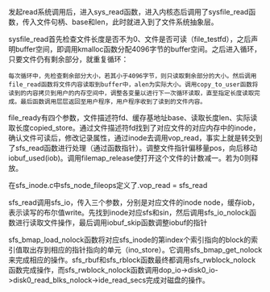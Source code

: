 发起read系统调用后，进入sys_read函数，进入内核态后调用了sysfile_read函数，传入文件句柄、base和len，此时就进入到了文件系统抽象层。

sysfile_read首先检查文件长度是否不为0、文件是否可读（file_testfd），之后声明buffer空间，即调用kmalloc函数分配4096字节的buffer空间。之后进入循环，只要文件仍有剩余部分，就重复循环：

    每次循环中，先检查剩余部分大小，若其小于4096字节，则只读取剩余部分的大小。然后调用file_read函数将文件内容读取到buffer中，alen为实际大小。调用copy_to_user函数将读到的内容拷贝到用户的内存空间中，调整各变量以进行下一次循环读取，直至指定长度读取完成。最后函数调用层层返回至用户程序，用户程序收到了读到的文件内容。

file_ready有四个参数，文件描述符fd、缓存基地址base、读取长度len、实际读取长度copied_store。通过文件描述符fd找到了对应文件的对应内存中的inode，确认文件可读后，修改记录属性，通过inode去调用vop_read，事实上就是转交到了sfs_read函数进行处理（通过函数指针）。调整文件指针偏移量pos，向后移动iobuf_used(iob)。调用filemap_release使打开这个文件的计数减一。若为0则释放。

在sfs_inode.c中sfs_node_fileops定义了.vop_read = sfs_read

sfs_read调用sfs_io，传入三个参数，分别是对应文件的inode node，缓存iob，表示读写的布尔值write。先找到inode对应sfs和sin，然后调用sfs_io_nolock函数进行读取文件操作，最后调用iobuf_skip函数调整iobuf的指针

sfs_bmap_load_nolock函数将对应sfs_inode的第index个索引指向的block的索引值取出存到相应的指针指向的单元（ino_store）。它调用sfs_bmap_get_nolock来完成相应的操作。sfs_rbuf和sfs_rblock函数最终都调用sfs_rwblock_nolock函数完成操作，而sfs_rwblock_nolock函数调用dop_io->disk0_io->disk0_read_blks_nolock->ide_read_secs完成对磁盘的操作。
